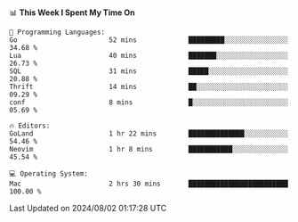 <!--START_SECTION:waka-->
📊 **This Week I Spent My Time On** 

```text
💬 Programming Languages: 
Go                       52 mins             █████████░░░░░░░░░░░░░░░░   34.68 % 
Lua                      40 mins             ███████░░░░░░░░░░░░░░░░░░   26.73 % 
SQL                      31 mins             █████░░░░░░░░░░░░░░░░░░░░   20.88 % 
Thrift                   14 mins             ██░░░░░░░░░░░░░░░░░░░░░░░   09.29 % 
conf                     8 mins              █░░░░░░░░░░░░░░░░░░░░░░░░   05.69 % 

🔥 Editors: 
GoLand                   1 hr 22 mins        ██████████████░░░░░░░░░░░   54.46 % 
Neovim                   1 hr 8 mins         ███████████░░░░░░░░░░░░░░   45.54 % 

💻 Operating System: 
Mac                      2 hrs 30 mins       █████████████████████████   100.00 % 
```


 Last Updated on 2024/08/02 01:17:28 UTC
<!--END_SECTION:waka-->
